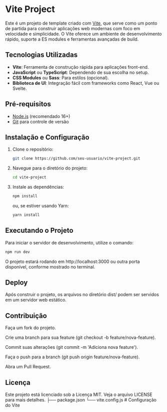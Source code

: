 # Vite Project

Este é um projeto de template criado com [Vite](https://vitejs.dev/), que serve como um ponto de partida para construir aplicações web modernas com foco em velocidade e simplicidade. O Vite oferece um ambiente de desenvolvimento rápido, suporte a ES modules e ferramentas avançadas de build.

## Tecnologias Utilizadas

- **Vite**: Ferramenta de construção rápida para aplicações front-end.
- **JavaScript** ou **TypeScript**: Dependendo de sua escolha no setup.
- **CSS Modules** ou **Sass**: Para estilos (opcional).
- **Biblioteca de UI**: Integração fácil com frameworks como React, Vue ou Svelte.

## Pré-requisitos

- [Node.js](https://nodejs.org/) (recomendado 16+)
- [Git](https://git-scm.com/) para controle de versão

## Instalação e Configuração

1. Clone o repositório:

    ```bash
    git clone https://github.com/seu-usuario/vite-project.git
    ```

2. Navegue para o diretório do projeto:

    ```bash
    cd vite-project
    ```

3. Instale as dependências:

    ```bash
    npm install
    ```

    ou, se estiver usando Yarn:

    ```bash
    yarn install
    ```

## Executando o Projeto

Para iniciar o servidor de desenvolvimento, utilize o comando:

```bash
npm run dev
```

O projeto estará rodando em http://localhost:3000 ou outra porta disponível, conforme mostrado no terminal.

## Deploy
Após construir o projeto, os arquivos no diretório dist/ podem ser servidos em um servidor web estático.

## Contribuição
Faça um fork do projeto.

Crie uma branch para sua feature (git checkout -b feature/nova-feature).

Commit suas alterações (git commit -m 'Adiciona nova feature').

Faça o push para a branch (git push origin feature/nova-feature).

Abra um Pull Request.

## Licença
Este projeto está licenciado sob a Licença MIT. Veja o arquivo LICENSE para mais detalhes.
├── package.json
└── vite.config.js        # Configuração do Vite

